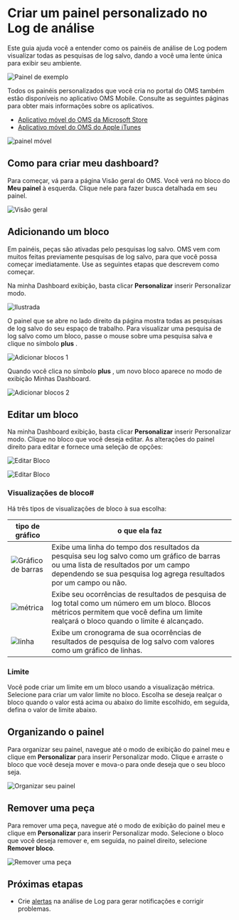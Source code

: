<properties
    pageTitle="Criar um painel personalizado no Log Analytics | Microsoft Azure"
    description="Este guia ajudará você a entender como o painéis de análise de Log pode visualizar todas as pesquisas de log salvo, dando a você uma lente única para exibir seu ambiente."
    services="log-analytics"
    documentationCenter=""
    authors="bandersmsft"
    manager="jwhit"
    editor=""/>

<tags
    ms.service="log-analytics"
    ms.workload="na"
    ms.tgt_pltfrm="na"
    ms.devlang="na"
    ms.topic="article"
    ms.date="10/10/2016"
    ms.author="banders"/>

# <a name="create-a-custom-dashboard-in-log-analytics"></a>Criar um painel personalizado no Log de análise

Este guia ajuda você a entender como os painéis de análise de Log podem visualizar todas as pesquisas de log salvo, dando a você uma lente única para exibir seu ambiente.

![Painel de exemplo](./media/log-analytics-dashboards/oms-dashboards-example-dash.png)

Todos os painéis personalizados que você cria no portal do OMS também estão disponíveis no aplicativo OMS Mobile. Consulte as seguintes páginas para obter mais informações sobre os aplicativos.

- [Aplicativo móvel do OMS da Microsoft Store](http://www.windowsphone.com/store/app/operational-insights/4823b935-83ce-466c-82bb-bd0a3f58d865)
- [Aplicativo móvel do OMS do Apple iTunes](https://itunes.apple.com/app/microsoft-operations-management/id1042424859?mt=8)

![painel móvel](./media/log-analytics-dashboards/oms-search-mobile.png)

## <a name="how-do-i-create-my-dashboard"></a>Como para criar meu dashboard?

Para começar, vá para a página Visão geral do OMS. Você verá no bloco do **Meu painel** à esquerda. Clique nele para fazer busca detalhada em seu painel.

![Visão geral](./media/log-analytics-dashboards/oms-dashboards-overview.png)


## <a name="adding-a-tile"></a>Adicionando um bloco

Em painéis, peças são ativadas pelo pesquisas log salvo. OMS vem com muitos feitas previamente pesquisas de log salvo, para que você possa começar imediatamente. Use as seguintes etapas que descrevem como começar.

Na minha Dashboard exibição, basta clicar **Personalizar** inserir Personalizar modo.

![Ilustrada](./media/log-analytics-dashboards/oms-dashboards-pictorial01.png)

 O painel que se abre no lado direito da página mostra todas as pesquisas de log salvo do seu espaço de trabalho. Para visualizar uma pesquisa de log salvo como um bloco, passe o mouse sobre uma pesquisa salva e clique no símbolo **plus** .

![Adicionar blocos 1](./media/log-analytics-dashboards/oms-dashboards-pictorial02.png)

Quando você clica no símbolo **plus** , um novo bloco aparece no modo de exibição Minhas Dashboard.

![Adicionar blocos 2](./media/log-analytics-dashboards/oms-dashboards-pictorial03.png)


## <a name="edit-a-tile"></a>Editar um bloco

Na minha Dashboard exibição, basta clicar **Personalizar** inserir Personalizar modo. Clique no bloco que você deseja editar. As alterações do painel direito para editar e fornece uma seleção de opções:

![Editar Bloco](./media/log-analytics-dashboards/oms-dashboards-pictorial04.png)

![Editar Bloco](./media/log-analytics-dashboards/oms-dashboards-pictorial05.png)

### <a name="tile-visualizations"></a>Visualizações de bloco#
Há três tipos de visualizações de bloco à sua escolha:

|tipo de gráfico|o que ela faz|
|---|---|
|![Gráfico de barras](./media/log-analytics-dashboards/oms-dashboards-bar-chart.png)|Exibe uma linha do tempo dos resultados da pesquisa seu log salvo como um gráfico de barras ou uma lista de resultados por um campo dependendo se sua pesquisa log agrega resultados por um campo ou não.
|![métrica](./media/log-analytics-dashboards/oms-dashboards-metric.png)|Exibe seu ocorrências de resultados de pesquisa de log total como um número em um bloco. Blocos métricos permitem que você defina um limite realçará o bloco quando o limite é alcançado.|
|![linha](./media/log-analytics-dashboards/oms-dashboards-line.png)|Exibe um cronograma de sua ocorrências de resultados de pesquisa de log salvo com valores como um gráfico de linhas.|

### <a name="threshold"></a>Limite
Você pode criar um limite em um bloco usando a visualização métrica. Selecione para criar um valor limite no bloco. Escolha se deseja realçar o bloco quando o valor está acima ou abaixo do limite escolhido, em seguida, defina o valor de limite abaixo.

## <a name="organizing-the-dashboard"></a>Organizando o painel
Para organizar seu painel, navegue até o modo de exibição do painel meu e clique em **Personalizar** para inserir Personalizar modo. Clique e arraste o bloco que você deseja mover e mova-o para onde deseja que o seu bloco seja.

![Organizar seu painel](./media/log-analytics-dashboards/oms-dashboards-organize.png)

## <a name="remove-a-tile"></a>Remover uma peça
Para remover uma peça, navegue até o modo de exibição do painel meu e clique em **Personalizar** para inserir Personalizar modo. Selecione o bloco que você deseja remover e, em seguida, no painel direito, selecione **Remover bloco**.

![Remover uma peça](./media/log-analytics-dashboards/oms-dashboards-remove-tile.png)

## <a name="next-steps"></a>Próximas etapas

- Crie [alertas](log-analytics-alerts.md) na análise de Log para gerar notificações e corrigir problemas.
